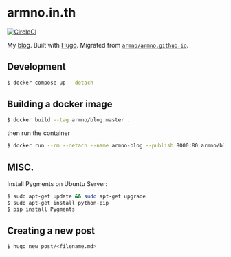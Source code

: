 # armno.in.th

[![CircleCI](https://circleci.com/gh/armno/blog/tree/master.svg?style=svg)](https://circleci.com/gh/armno/blog/tree/master)

My [blog](https://armno.in.th). Built with [Hugo](https://gohugo.io/). Migrated from [`armno/armno.github.io`](https://github.com/armno/armno.github.io).

## Development

```sh
$ docker-compose up --detach
```

## Building a docker image

```sh
$ docker build --tag armno/blog:master .
```

then run the container

```sh
$ docker run --rm --detach --name armno-blog --publish 8000:80 armno/blog:master
```

## MISC.

Install Pygments on Ubuntu Server:

```sh
$ sudo apt-get update && sudo apt-get upgrade
$ sudo apt-get install python-pip
$ pip install Pygments
```

## Creating a new post

```sh
$ hugo new post/<filename.md>
```
